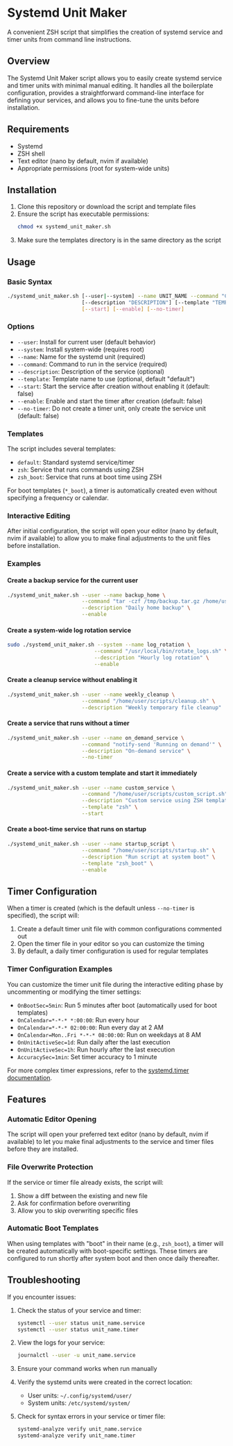 # Systemd Unit Maker

A convenient ZSH script that simplifies the creation of systemd service and timer units from command line instructions.

## Overview

The Systemd Unit Maker script allows you to easily create systemd service and timer units with minimal manual editing. It handles all the boilerplate configuration, provides a straightforward command-line interface for defining your services, and allows you to fine-tune the units before installation.

## Requirements

- Systemd
- ZSH shell
- Text editor (nano by default, nvim if available)
- Appropriate permissions (root for system-wide units)

## Installation

1. Clone this repository or download the script and template files
2. Ensure the script has executable permissions:
   ```bash
   chmod +x systemd_unit_maker.sh
   ```
3. Make sure the templates directory is in the same directory as the script

## Usage

### Basic Syntax

```bash
./systemd_unit_maker.sh [--user|--system] --name UNIT_NAME --command "COMMAND" \
                        [--description "DESCRIPTION"] [--template "TEMPLATE"] \
                        [--start] [--enable] [--no-timer]
```

### Options

- `--user`: Install for current user (default behavior)
- `--system`: Install system-wide (requires root)
- `--name`: Name for the systemd unit (required)
- `--command`: Command to run in the service (required)
- `--description`: Description of the service (optional)
- `--template`: Template name to use (optional, default "default")
- `--start`: Start the service after creation without enabling it (default: false)
- `--enable`: Enable and start the timer after creation (default: false)
- `--no-timer`: Do not create a timer unit, only create the service unit (default: false)

### Templates

The script includes several templates:

- `default`: Standard systemd service/timer
- `zsh`: Service that runs commands using ZSH
- `zsh_boot`: Service that runs at boot time using ZSH

For boot templates (`*_boot`), a timer is automatically created even without specifying a frequency or calendar.

### Interactive Editing

After initial configuration, the script will open your editor (nano by default, nvim if available) to allow you to make final adjustments to the unit files before installation.

### Examples

#### Create a backup service for the current user

```bash
./systemd_unit_maker.sh --user --name backup_home \
                        --command "tar -czf /tmp/backup.tar.gz /home/user" \
                        --description "Daily home backup" \
                        --enable
```

#### Create a system-wide log rotation service

```bash
sudo ./systemd_unit_maker.sh --system --name log_rotation \
                            --command "/usr/local/bin/rotate_logs.sh" \
                            --description "Hourly log rotation" \
                            --enable
```

#### Create a cleanup service without enabling it

```bash
./systemd_unit_maker.sh --user --name weekly_cleanup \
                        --command "/home/user/scripts/cleanup.sh" \
                        --description "Weekly temporary file cleanup"
```

#### Create a service that runs without a timer

```bash
./systemd_unit_maker.sh --user --name on_demand_service \
                        --command "notify-send 'Running on demand'" \
                        --description "On-demand service" \
                        --no-timer
```

#### Create a service with a custom template and start it immediately

```bash
./systemd_unit_maker.sh --user --name custom_service \
                        --command "/home/user/scripts/custom_script.sh" \
                        --description "Custom service using ZSH template" \
                        --template "zsh" \
                        --start
```

#### Create a boot-time service that runs on startup

```bash
./systemd_unit_maker.sh --user --name startup_script \
                        --command "/home/user/scripts/startup.sh" \
                        --description "Run script at system boot" \
                        --template "zsh_boot" \
                        --enable
```

## Timer Configuration

When a timer is created (which is the default unless `--no-timer` is specified), the script will:

1. Create a default timer unit file with common configurations commented out
2. Open the timer file in your editor so you can customize the timing
3. By default, a daily timer configuration is used for regular templates

### Timer Configuration Examples

You can customize the timer unit file during the interactive editing phase by uncommenting or modifying the timer settings:

- `OnBootSec=5min`: Run 5 minutes after boot (automatically used for boot templates)
- `OnCalendar=*-*-* *:00:00`: Run every hour
- `OnCalendar=*-*-* 02:00:00`: Run every day at 2 AM
- `OnCalendar=Mon..Fri *-*-* 08:00:00`: Run on weekdays at 8 AM
- `OnUnitActiveSec=1d`: Run daily after the last execution
- `OnUnitActiveSec=1h`: Run hourly after the last execution
- `AccuracySec=1min`: Set timer accuracy to 1 minute

For more complex timer expressions, refer to the [systemd.timer documentation](https://www.freedesktop.org/software/systemd/man/systemd.timer.html).

## Features

### Automatic Editor Opening

The script will open your preferred text editor (nano by default, nvim if available) to let you make final adjustments to the service and timer files before they are installed.

### File Overwrite Protection

If the service or timer file already exists, the script will:
1. Show a diff between the existing and new file
2. Ask for confirmation before overwriting
3. Allow you to skip overwriting specific files

### Automatic Boot Templates

When using templates with "boot" in their name (e.g., `zsh_boot`), a timer will be created automatically with boot-specific settings. These timers are configured to run shortly after system boot and then once daily thereafter.

## Troubleshooting

If you encounter issues:

1. Check the status of your service and timer:
   ```bash
   systemctl --user status unit_name.service
   systemctl --user status unit_name.timer
   ```

2. View the logs for your service:
   ```bash
   journalctl --user -u unit_name.service
   ```

3. Ensure your command works when run manually

4. Verify the systemd units were created in the correct location:
   - User units: `~/.config/systemd/user/`
   - System units: `/etc/systemd/system/`

5. Check for syntax errors in your service or timer file:
   ```bash
   systemd-analyze verify unit_name.service
   systemd-analyze verify unit_name.timer
   ```
